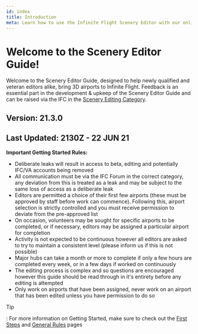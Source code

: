 ```yaml
---
id: index
title: Introduction
meta: Learn how to use the Infinite Flight Scenery Editor with our online documentation.
---
```


# Welcome to the Scenery Editor Guide!



Welcome to the Scenery Editor Guide, designed to help newly qualified and veteran editors alike, bring 3D airports to Infinite Flight. Feedback is an essential part in the development & upkeep of the Scenery Editor Guide and can be raised via the IFC in the [Scenery Editing Category](https://community.infiniteflight.com/c/scenery-editing/47). 



## Version: 21.3.0

## Last Updated: 2130Z - 22 JUN 21



**Important Getting Started Rules:**

- Deliberate leaks will result in access to beta, editing and potentially IFC/VA accounts being removed
- All communication must be via the IFC Forum in the correct category, any deviation from this is treated as a leak and may be subject to the same loss of access as a deliberate leak
- Editors are permitted a choice of their first few airports (these must be approved by staff before work can commence). Following this, airport selection is strictly controlled and you must receive permission to deviate from the pre-approved list
- On occasion, volunteers may be sought for specific airports to be completed, or if necessary, editors may be assigned a particular airport for completion
- Activity is not expected to be continuous however all editors are asked to try to maintain a consistent level (please inform us if this is not possible)
- Major hubs can take a month or more to complete if only a few hours are completed every week, or in a few days if worked on continuously
- The editing process is complex and so questions are encouraged however this guide should be read through in it's entirety before any editing is attempted
- Only work on airports that have been assigned, never work on an airport that has been edited unless you have permission to do so 



Tip

: For more information on Getting Started, make sure to check out the [First Steps](https://infiniteflight.com/guide/scenery-editor/getting-started/first-steps) and [General Rules](https://infiniteflight.com/guide/scenery-editor/getting-started/general-rules) pages

